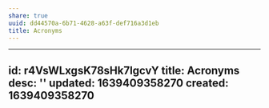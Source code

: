 ```yaml
---
share: true
uuid: dd44570a-6b71-4628-a63f-def716a3d1eb
title: Acronyms
---
```

---
id: r4VsWLxgsK78sHk7IgcvY
title: Acronyms
desc: ''
updated: 1639409358270
created: 1639409358270
---